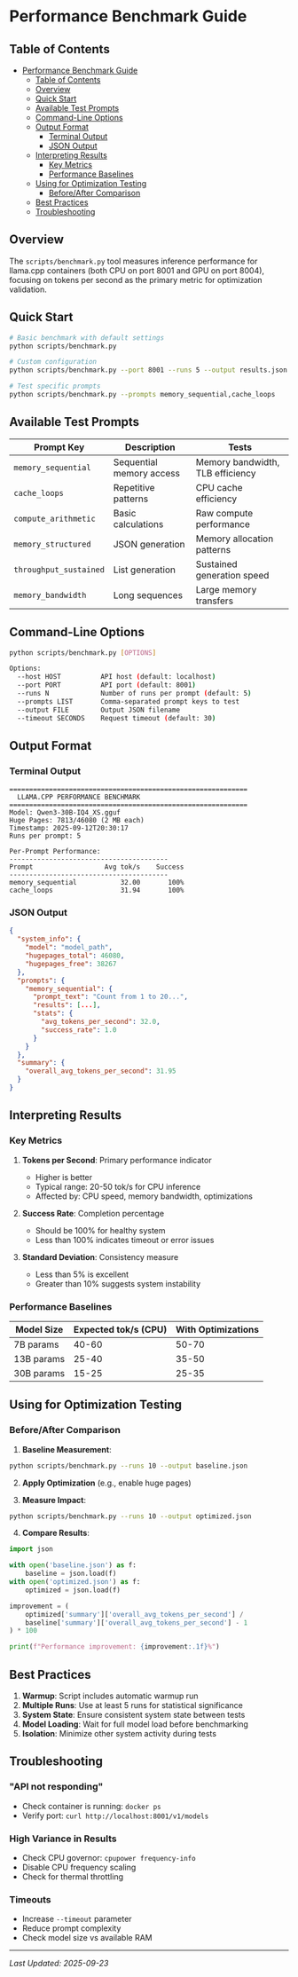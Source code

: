 # Performance Benchmark Guide

## Table of Contents

- [Performance Benchmark Guide](#performance-benchmark-guide)
  - [Table of Contents](#table-of-contents)
  - [Overview](#overview)
  - [Quick Start](#quick-start)
  - [Available Test Prompts](#available-test-prompts)
  - [Command-Line Options](#command-line-options)
  - [Output Format](#output-format)
    - [Terminal Output](#terminal-output)
    - [JSON Output](#json-output)
  - [Interpreting Results](#interpreting-results)
    - [Key Metrics](#key-metrics)
    - [Performance Baselines](#performance-baselines)
  - [Using for Optimization Testing](#using-for-optimization-testing)
    - [Before/After Comparison](#beforeafter-comparison)
  - [Best Practices](#best-practices)
  - [Troubleshooting](#troubleshooting)

## Overview

The `scripts/benchmark.py` tool measures inference performance for llama.cpp containers (both CPU on port 8001 and GPU on port 8004), focusing on tokens per second as the primary metric for optimization validation.

## Quick Start

```bash
# Basic benchmark with default settings
python scripts/benchmark.py

# Custom configuration
python scripts/benchmark.py --port 8001 --runs 5 --output results.json

# Test specific prompts
python scripts/benchmark.py --prompts memory_sequential,cache_loops
```

## Available Test Prompts

| Prompt Key | Description | Tests |
|------------|-------------|-------|
| `memory_sequential` | Sequential memory access | Memory bandwidth, TLB efficiency |
| `cache_loops` | Repetitive patterns | CPU cache efficiency |
| `compute_arithmetic` | Basic calculations | Raw compute performance |
| `memory_structured` | JSON generation | Memory allocation patterns |
| `throughput_sustained` | List generation | Sustained generation speed |
| `memory_bandwidth` | Long sequences | Large memory transfers |

## Command-Line Options

```bash
python scripts/benchmark.py [OPTIONS]

Options:
  --host HOST          API host (default: localhost)
  --port PORT          API port (default: 8001)
  --runs N             Number of runs per prompt (default: 5)
  --prompts LIST       Comma-separated prompt keys to test
  --output FILE        Output JSON filename
  --timeout SECONDS    Request timeout (default: 30)
```

## Output Format

### Terminal Output
```
============================================================
  LLAMA.CPP PERFORMANCE BENCHMARK
============================================================
Model: Qwen3-30B-IQ4_XS.gguf
Huge Pages: 7813/46080 (2 MB each)
Timestamp: 2025-09-12T20:30:17
Runs per prompt: 5

Per-Prompt Performance:
----------------------------------------
Prompt                  Avg tok/s    Success
----------------------------------------
memory_sequential           32.00       100%
cache_loops                 31.94       100%
```

### JSON Output
```json
{
  "system_info": {
    "model": "model_path",
    "hugepages_total": 46080,
    "hugepages_free": 38267
  },
  "prompts": {
    "memory_sequential": {
      "prompt_text": "Count from 1 to 20...",
      "results": [...],
      "stats": {
        "avg_tokens_per_second": 32.0,
        "success_rate": 1.0
      }
    }
  },
  "summary": {
    "overall_avg_tokens_per_second": 31.95
  }
}
```

## Interpreting Results

### Key Metrics

1. **Tokens per Second**: Primary performance indicator
   - Higher is better
   - Typical range: 20-50 tok/s for CPU inference
   - Affected by: CPU speed, memory bandwidth, optimizations

2. **Success Rate**: Completion percentage
   - Should be 100% for healthy system
   - Less than 100% indicates timeout or error issues

3. **Standard Deviation**: Consistency measure
   - Less than 5% is excellent
   - Greater than 10% suggests system instability

### Performance Baselines

| Model Size | Expected tok/s (CPU) | With Optimizations |
|------------|---------------------|-------------------|
| 7B params | 40-60 | 50-70 |
| 13B params | 25-40 | 35-50 |
| 30B params | 15-25 | 25-35 |

## Using for Optimization Testing

### Before/After Comparison

1. **Baseline Measurement**:
```bash
python scripts/benchmark.py --runs 10 --output baseline.json
```

2. **Apply Optimization** (e.g., enable huge pages)

3. **Measure Impact**:
```bash
python scripts/benchmark.py --runs 10 --output optimized.json
```

4. **Compare Results**:
```python
import json

with open('baseline.json') as f:
    baseline = json.load(f)
with open('optimized.json') as f:
    optimized = json.load(f)

improvement = (
    optimized['summary']['overall_avg_tokens_per_second'] / 
    baseline['summary']['overall_avg_tokens_per_second'] - 1
) * 100

print(f"Performance improvement: {improvement:.1f}%")
```

## Best Practices

1. **Warmup**: Script includes automatic warmup run
2. **Multiple Runs**: Use at least 5 runs for statistical significance
3. **System State**: Ensure consistent system state between tests
4. **Model Loading**: Wait for full model load before benchmarking
5. **Isolation**: Minimize other system activity during tests

## Troubleshooting

### "API not responding"
- Check container is running: `docker ps`
- Verify port: `curl http://localhost:8001/v1/models`

### High Variance in Results
- Check CPU governor: `cpupower frequency-info`
- Disable CPU frequency scaling
- Check for thermal throttling

### Timeouts
- Increase `--timeout` parameter
- Reduce prompt complexity
- Check model size vs available RAM

---

*Last Updated: 2025-09-23*